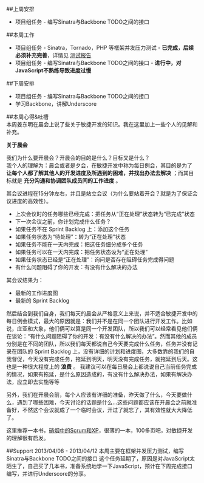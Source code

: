 ##上周安排
- 项目组任务 - 编写Sinatra与Backbone TODO之间的接口

##本周工作
- 项目组任务 - Sinatra，Tornado，PHP 等框架并发压力测试 -  **已完成，后续必须补充完善**，详情见 [测试报告](https://github.com/NaixSpirit/wiki/blob/master/concurrent-test-ruby-web-framework.md) 
- 项目组任务 - 编写Sinatra与Backbone TODO之间的接口 -  **进行中，对JavaScript不熟练导致进度过慢** 

##下周安排
- 项目组任务 - 编写Sinatra与Backbone TODO之间的接口
- 学习Backbone，讲解Underscore

##本周心得&吐槽  
本周姜东明在晨会上说了些关于敏捷开发的知识。我在这里加上一些个人的见解和补充。

**关于晨会**   

我们为什么要开晨会？开晨会的目的是什么？目标又是什么？    
我个人的理解为：晨会或者是夕会，在敏捷开发中称为每日例会，其目的是为了 **让每个人都了解其他人的开发进度及所遇到的困难，并找出办法去解决** ；而其目标就是 **充分沟通和协调团队成员间的工作进度** 。  

其会议进程在15分钟左右，并且是站立会议（为什么要站着开会？就是为了保证会议进度的高效性）。  
-  上次会议时的任务哪些已经完成：把任务从“正在处理”状态转为“已完成”状态
-  下一次会议之前，你计划完成什么任务？
  - 如果任务不在 Sprint Backlog 上：添加这个任务
  - 如果任务状态为“待处理”：转为“正在处理”状态
  - 如果任务不能在一天内完成：把这任务细分成多个任务 
  - 如果任务可以在一天内完成：把任务状态设为“正在处理”
  - 如果任务状态已经是“正在处理”：询问是否存在阻碍任务完成得问题
  - 有什么问题阻碍了你的开发：有没有什么解决的办法    

其会议结果为：  
  - 最新的工作进度图
  - 最新的 Sprint Backlog     

然后结合到我们自身，我们每天的晨会从严格意义上来说，并不适合敏捷开发中的每日例会模式，最大的原因就是：我们并不是在同一个团队进行开发工作。比如说，庄亚和大象，他们俩可以算是同一个开发团队，所以我们可以经常看见他们俩在谈论：“有什么问题阻碍了你的开发：有没有什么解决的办法”。然而其他的成员分别是在不同的团队，所以我们每天都说自己今天要完成什么任务，任务并没有记录在团队的 Sprint Backlog 上，没有详细的计划和进度图，大多数靠的我们的自我督促，今天没有完成任务，拖延到明天，明天没有完成任务，就拖延到后天。这也是一种很大程度上的 **浪费** 。 我建议可以在每日晨会上都说说自己当前任务完成的情况，如果有拖延，是什么原因造成的，有没有什么解决办法，如果有解决办法，应立即去实施等等

另外，我们在开晨会前，每个人应该有详细的准备，昨天做了什么，今天要做什么，遇到了哪些困难，今天讨论的话题是什么...这些问题都应该在开晨会之前就准备好，不然这个会议就成了一个临时会议，开过了就忘了，其有效性就大大降低了。

这里推荐一本书，[硝烟中的Scrum和XP](http://book.douban.com/subject/5501718/)，很薄的一本，100多页吧，对敏捷开发的理解很有启发。

##Support 2013/04/08 - 2013/04/12 
本周主要在框架并发压力测试，编写Sinatra与Backbone TODO之间的接口 这个任务延期了，原因是对JavaScript太陌生了，自己买了几本书，准备系统地学一下JavaScript，预计在下周完成接口编写，并进行Underscore的分享。

